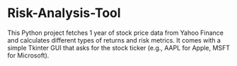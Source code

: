 # Risk-Analysis-Tool
This Python project fetches 1 year of stock price data from Yahoo Finance and calculates different types of returns and risk metrics. It comes with a simple Tkinter GUI that asks for the stock ticker (e.g., AAPL for Apple, MSFT for Microsoft).
